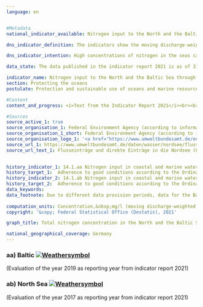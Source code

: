 ```yaml
---
language: en    


#Metadata    
national_indicator_available: Nitrogen input to the North and the Baltic Sea through German inflows    

dns_indicator_definition: The indicators show the moving discharge-weighted five-year average of nitrogen concentrations in milligrams (mg) of nitrogen per litre (l) of water discharged from rivers into the North Sea and the Baltic Sea.    

dns_indicator_intention: High concentrations of nitrogen in the seas can lead to eutrophication effects such as oxygen depletion, the loss of biodiversity and to the destruction of fish spawning grounds. Therefore, the input of nitrogen should stay below 2.8&nbsp;mg nitrogen per litre discharge for the rivers flowing into the North Sea and below 2.6&nbsp;mg N/l for the rivers flowing into the Baltic Sea. This corresponds to the management targets of the Ordinance on the Protection of Surface Waters amended in 2016 that were agreed during the implementation of the Water Framework Directive and to the objectives of the Marine Strategy Framework Directive and the Baltic Sea Action Plan.    

data_state: The data published in the indicator report 2021 is as of 31.12.2020. The data shown on the DNS-Online-Platform is updated regularly, so that more current data may be available online than published in the indicator report 2021.    

indicator_name: Nitrogen input to the North and the Baltic Sea through German inflows    
section: Protecting the oceans    
postulate: Protection and sustainable use of oceans and marine resources    

#Content    
content_and_progress: <i>Text from the Indicator Report 2021</i><br><br>The indicators are calculated on the basis of measurements of nitrogen concentrations and water discharge levels from smaller and larger inflows into the North Sea and the Baltic Sea, which the German Environment Agency compiles using information provided by the Länder and the river basin communities. This also includes smaller rivers that flow into a larger river, rather than directly into the North Sea or the Baltic Sea. The measuring points are selected in such a way as to ensure that the data of the last measuring point before the confluence of the two rivers are taken into account. The Rhine, which does not flow into the sea in Germany, is also taken into account. Here the values are measured at the point where the Rhine leaves Germany (measuring point at Kleve, district Bimmen). The nitrogen concentrations of the individual rivers are averaged on a discharge-weighted basis, so that large rivers with large volumes of water discharge have a greater influence on the average than small rivers. Another substance that is discharged via rivers into the North Sea and the Baltic Sea and causes eutrophication is phosphorus. This is examined in detail in indicator [6.1.a](https://sustainabledevelopment-deutschland.github.io/6-1-a/) “Phosphorus in flowing waters”.<br><br><br><br>To ensure that individual extreme events such as floods or droughts, which partly lead to very high or very low nitrogen inputs, do not distort the representativeness of the development, the values are calculated as a five-year moving average.<br><br><br><br>The discharge-weighted nitrogen concentration across all North Sea and Baltic Sea inflows showed a decreasing trend since the beginning of the time series, with the decrease in concentrations being more marked in the North Sea than in the Baltic Sea. On average in 2012 to2016, North Sea and Baltic Sea inflows reached concentrations of 2.9 and 3.0&nbsp;mg/l, respectively. However, to achieve a good status in accordance with the Surface Water Ordinance, it would be necessary for each individual river to meet the management target<br><br><br><br>Of the large Baltic Sea inflows, Peene, Trave and Warnow, only the Warnow (near Rostock) met the management target in the period 2012 to 2016. The value of the Peene (near Anklam) with 2.9&nbsp;mg/l and the value of the Trave (near Lübeck-Moisling) with 3.7&nbsp;mg/l were still higher. All three rivers showed a clear decrease in the five-year average concentrations. This decline was most marked for the Trave. Regarding the small Baltic Sea inflows, nitrogen concentrations are in part still considerably higher than the management target value (up to 6.0&nbsp;mg/l).<br><br><br><br>Of the North Sea inflows, only the Rhine met the management target in the period 2012 to 2016. Regarding the other major rivers, Elbe, Ems, Weser and Eider, the Ems (near Herbrum) had the highest concentration of 4.7&nbsp;mg/l and the Elbe (near Seemannshöft) and the Eider (near Friedrichstadt) the lowest concentrations (3.1&nbsp;mg/l each). The five-year averages of concentrations decreased for all major North Sea inflows. The river Elbe showed the largest reduction. The highest nitrogen concentration of the small North Sea inflows was 3.6&nbsp;mg/l in the years 2012 to 2016. Overall, permanent and nationwide compliance with the management targets is currently neither being met for the Baltic Sea nor for the North Sea.    

#Sources    
source_active_1: true
source_organisation_1: Federal Environment Agency (according to information from the Länder or river basin communities)
source_organisation_1_short: Federal Environment Agency (according to information from the Länder or river basin communities)
source_organisation_logo_1: '<a href="https://www.umweltbundesamt.de/en"><img src="https://g205sdgs.github.io/sdg-indicators/public/LogosEn/uba.png" alt=" Federal Environment Agency (according to information from the Länder or river basin communities)" title="Click here to visit the homepage of the organization" style="border: transparent"/></a>'
source_url_1: https://www.umweltbundesamt.de/daten/wasser/nordsee/flusseintraege-direkte-eintraege-in-die-nordsee                        
source_url_text_1: Flusseinträge und direkte Einträge in die Nordsee (Only available in German)                        
    

history_indicator_1: 14.1.aa Nitrogen input in coastal and marine waters – nitrogen input via the inflows into the Baltic                    
history_target_1:  Adherence to good conditions according to the Ordinance on the Protection of Surface Waters (Oberflächengewässerverordnung) (annual averages for total nitrogen in rivers flowing into the Baltic may not exceed 2.6 mg/l)
history_indicator_2: 14.1.ab Nitrogen input in coastal and marine waters – nitrogen input via the inflows into the North Sea                    
history_target_2:  Adherence to good conditions according to the Ordinance on the Protection of Surface Waters (Oberflächengewässerverordnung) (annual averages for total nitrogen in rivers flowing into the Baltic may not exceed 2.6 mg/l)    
data_keywords:    
data_footnote: Due to different data provision periods, data for the Baltic Sea inflows is available until 2018 and for the North Sea inflows until 2017.    
    
computation_units: Concentration,&nbsp;mg/l (moving discharge-weighted average of the previous 5 years)    
copyright: '&copy; Federal Statistical Office (Destatis), 2021'    

graph_title: Total nitrogen concentration in the North and the Baltic Sea    

national_geographical_coverage: Germany    
---    
```

<div>
  <div class="my-header">
    <h3>aa) Baltic
      <a href="https://sustainabledevelopment-deutschland.github.io/en/status/"><img src="https://g205sdgs.github.io/sdg-indicators/public/Wettersymbole/Wolke.png" title="The indicator is moving in the right direction but if the trend continues, the target value will be missed by more than 20&nbsp;% in the target year" alt="Weathersymbol" />
      </a>
    </h3>
  </div>
  <div class="my-header-note">
    <span> (Evaluation of the year 2019 as reporting year from indicator report 2021)</span>
  </div>
</div>
<div>
  <div class="my-header">
    <h3>ab) North Sea
      <a href="https://sustainabledevelopment-deutschland.github.io/en/status/"><img src="https://g205sdgs.github.io/sdg-indicators/public/Wettersymbole/Wolke.png" title="The indicator is moving in the right direction but if the trend continues, the target value will be missed by more than 20&nbsp;% in the target year" alt="Weathersymbol" />
      </a>
    </h3>
  </div>
  <div class="my-header-note">
    <span> (Evaluation of the year 2017 as reporting year from indicator report 2021)</span>
  </div>
</div>